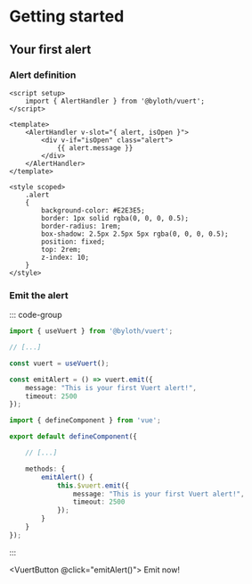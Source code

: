 <script setup>
    import { useVuert } from "@src/functions";

    import VuertButton from "../components/ui/VuertButton.vue";

    const vuert = useVuert();

    const emitAlert = () => vuert.emit({
        message: "This is your first Vuert alert!",
        timeout: 2500
    });
</script>

# Getting started

## Your first alert

### Alert definition

```vue
<script setup>
    import { AlertHandler } from '@byloth/vuert';
</script>

<template>
    <AlertHandler v-slot="{ alert, isOpen }">
        <div v-if="isOpen" class="alert">
            {{ alert.message }}
        </div>
    </AlertHandler>
</template>

<style scoped>
    .alert
    {
        background-color: #E2E3E5;
        border: 1px solid rgba(0, 0, 0, 0.5);
        border-radius: 1rem;
        box-shadow: 2.5px 2.5px 5px rgba(0, 0, 0, 0.5);
        position: fixed;
        top: 2rem;
        z-index: 10;
    }
</style>
```

### Emit the alert

::: code-group

```ts [Composition APIs]
import { useVuert } from '@byloth/vuert';

// [...]

const vuert = useVuert();

const emitAlert = () => vuert.emit({
    message: "This is your first Vuert alert!",
    timeout: 2500
});
```

```ts [Option APIs]
import { defineComponent } from 'vue';

export default defineComponent({

    // [...]

    methods: {
        emitAlert() {
            this.$vuert.emit({
                message: "This is your first Vuert alert!",
                timeout: 2500
            });
        }
    }
});
```

:::

<VuertButton @click="emitAlert()">
    Emit now!
</VuertButton>
